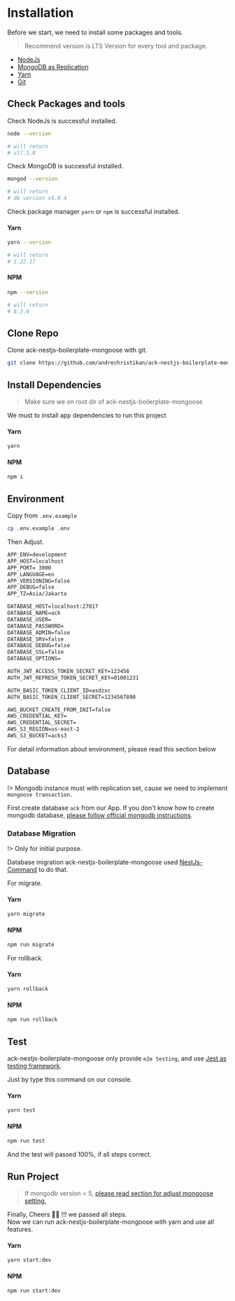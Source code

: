 # Installation

Before we start, we need to install some packages and tools.

> Recommend version is LTS Version for every tool and package.

* [NodeJs](https://nodejs.org)
* [MongoDB as Replication](https://docs.mongodb.com/manual/replication/)
* [Yarn](https://yarnpkg.com)
* [Git](https://git-scm.com)

## Check Packages and tools

Check NodeJs is successful installed.

```bash
node --version

# will return 
# v17.3.0
```

Check MongoDB is successful installed.

```bash
mongod --version

# will return 
# db version v5.0.4
```

Check package manager `yarn` or `npm` is successful installed.

<!-- tabs:start -->

#### **Yarn**

```bash
yarn --version

# will return 
# 1.22.17
```

#### **NPM**

```bash
npm --version

# will return 
# 8.3.0
```
<!-- tabs:end -->

## Clone Repo

Clone ack-nestjs-boilerplate-mongoose with git.

```bash
git clone https://github.com/andrechristikan/ack-nestjs-boilerplate-mongoose
```

## Install Dependencies

> Make sure we on root dir of ack-nestjs-boilerplate-mongoose

We must to install app dependencies to run this project

<!-- tabs:start -->

#### **Yarn**

```bash
yarn
```

#### **NPM**

```bash
npm i
```

<!-- tabs:end -->

## Environment

Copy from `.env.example`

```bash
cp .env.example .env
```

Then Adjust.

```txt
APP_ENV=development
APP_HOST=localhost
APP_PORT= 3000
APP_LANGUAGE=en
APP_VERSIONING=false
APP_DEBUG=false
APP_TZ=Asia/Jakarta

DATABASE_HOST=localhost:27017
DATABASE_NAME=ack
DATABASE_USER=
DATABASE_PASSWORD=
DATABASE_ADMIN=false
DATABASE_SRV=false
DATABASE_DEBUG=false
DATABASE_SSL=false
DATABASE_OPTIONS=

AUTH_JWT_ACCESS_TOKEN_SECRET_KEY=123456
AUTH_JWT_REFRESH_TOKEN_SECRET_KEY=01001231

AUTH_BASIC_TOKEN_CLIENT_ID=asdzxc
AUTH_BASIC_TOKEN_CLIENT_SECRET=1234567890

AWS_BUCKET_CREATE_FROM_INIT=false
AWS_CREDENTIAL_KEY=
AWS_CREDENTIAL_SECRET=
AWS_S3_REGION=us-east-2
AWS_S3_BUCKET=acks3
```

For detail information about environment, please read this section below

<button-jump-to name="Jump To Usage Documentation" link="/#/usage/readme"></button-jump-to>

## Database

!> Mongodb instance must with replication set, cause we need to implement `mongoose transaction.`

First create database `ack` from our App.
If you don't know how to create mongodb database, [please follow official mongodb instructions](https://www.mongodb.com/basics/create-database).

### Database Migration

!> Only for initial purpose.

Database migration ack-nestjs-boilerplate-mongoose used [NestJs-Command](https://gitlab.com/aa900031/nestjs-command) to do that.&#x20;

For migrate.

<!-- tabs:start -->

#### **Yarn**

```bash
yarn migrate
```

#### **NPM**

```bash
npm run migrate
```

<!-- tabs:end -->

For rollback.


<!-- tabs:start -->

#### **Yarn**

```bash
yarn rollback
```

#### **NPM**

```bash
npm run rollback
```

<!-- tabs:end -->

## Test

ack-nestjs-boilerplate-mongoose only provide `e2e testing`, and use [Jest as testing framework](https://jestjs.io/docs/getting-started).

Just by type this command on our console.

<!-- tabs:start -->

#### **Yarn**

```bash
yarn test
```

#### **NPM**

```bash
npm run test
```

<!-- tabs:end -->

And the test will passed 100%, if all steps correct.

## Run Project

> If mongodb version < 5, [please read section for adjust mongoose setting.](/getting-started/adjust-mongoose-setting)

Finally, Cheers 🍻🍻 !!! we passed all steps.\
Now we can run ack-nestjs-boilerplate-mongoose with yarn and use all features.

<!-- tabs:start -->

#### **Yarn**

```bash
yarn start:dev
```

#### **NPM**

```bash
npm run start:dev
```
<!-- tabs:end -->